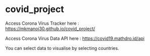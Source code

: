 # covid_project

Access Corona Virus Tracker here : https://mkmanoj30.github.io/covid_project/

Access Corona Virus Data API here : https://covid19.mathdro.id/api

You can select data to visualise by selecting countries. 

